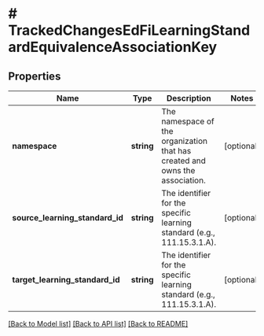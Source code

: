 # # TrackedChangesEdFiLearningStandardEquivalenceAssociationKey

## Properties

Name | Type | Description | Notes
------------ | ------------- | ------------- | -------------
**namespace** | **string** | The namespace of the organization that has created and owns the association. | [optional]
**source_learning_standard_id** | **string** | The identifier for the specific learning standard (e.g., 111.15.3.1.A). | [optional]
**target_learning_standard_id** | **string** | The identifier for the specific learning standard (e.g., 111.15.3.1.A). | [optional]

[[Back to Model list]](../../README.md#models) [[Back to API list]](../../README.md#endpoints) [[Back to README]](../../README.md)
